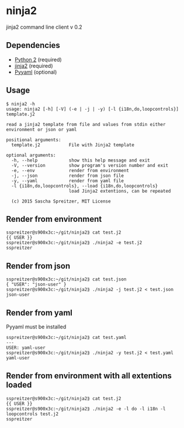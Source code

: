 ninja2
======

jinja2 command line client v 0.2

Dependencies
------------
* [Python 2](http://python.org/) (required)
* [jinja2](http://jinja.pocoo.org/docs/dev/) (required)
* [Pyyaml](http://pyyaml.org/) (optional)

Usage
-----

```
$ ninja2 -h
usage: ninja2 [-h] [-V] (-e | -j | -y) [-l {i18n,do,loopcontrols}] template.j2

read a jinja2 template from file and values from stdin either environment or json or yaml

positional arguments:
  template.j2           File with Jinja2 template

optional arguments:
  -h, --help            show this help message and exit
  -V, --version         show program's version number and exit
  -e, --env             render from environment
  -j, --json            render from json file
  -y, --yaml            render from yaml file
  -l {i18n,do,loopcontrols}, --load {i18n,do,loopcontrols}
                        load Jinja2 extentions, can be repeated

  (c) 2015 Sascha Spreitzer, MIT License
```

Render from environment
-----------------------
```
sspreitzer@s900x3c:~/git/ninja2⟫ cat test.j2 
{{ USER }}
sspreitzer@s900x3c:~/git/ninja2⟫ ./ninja2 -e test.j2 
sspreitzer
```

Render from json
----------------
```
sspreitzer@s900x3c:~/git/ninja2⟫ cat test.json 
{ "USER": "json-user" }
sspreitzer@s900x3c:~/git/ninja2⟫ ./ninja2 -j test.j2 < test.json
json-user
```

Render from yaml
----------------
Pyyaml must be installed
```
sspreitzer@s900x3c:~/git/ninja2⟫ cat test.yaml 
---
USER: yaml-user
sspreitzer@s900x3c:~/git/ninja2⟫ ./ninja2 -y test.j2 < test.yaml
yaml-user
```

Render from environment with all extentions loaded
-----------------------
```
sspreitzer@s900x3c:~/git/ninja2⟫ cat test.j2 
{{ USER }}
sspreitzer@s900x3c:~/git/ninja2⟫ ./ninja2 -e -l do -l i18n -l loopcontrols test.j2 
sspreitzer
```
